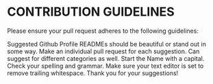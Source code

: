 # CONTRIBUTION GUIDELINES 

Please ensure your pull request adheres to the following guidelines:

Suggested Github Profile READMEs should be beautiful or stand out in some way.
Make an individual pull request for each suggestion.
Can suggest for different categories as well.
Start the Name with a capital.
Check your spelling and grammar.
Make sure your text editor is set to remove trailing whitespace.
Thank you for your suggestions!
